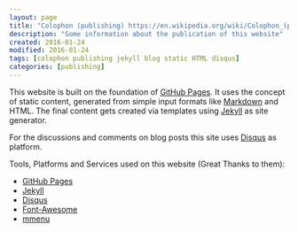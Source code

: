 ```yaml
---
layout: page
title: "Colophon (publishing) https://en.wikipedia.org/wiki/Colophon_(publishing)"
description: "Some information about the publication of this website"
created: 2016-01-24
modified: 2016-01-24
tags: [colophon publishing jekyll blog static HTML disqus]
categories: [publishing]
---
```


This website is built on the foundation of [GitHub Pages](https://pages.github.com/).
It uses the concept of static content, generated from simple input formats like
[Markdown](https://de.wikipedia.org/wiki/Markdown) and HTML. The final content gets
created via templates using [Jekyll](http://jekyllrb.com) as site generator.

For the discussions and comments on blog posts this site uses [Disqus](https://disqus.com/)
as platform.

Tools, Platforms and Services used on this website (Great Thanks to them):

* [GitHub Pages](https://pages.github.com/)
* [Jekyll](http://jekyllrb.com)
* [Disqus](https://disqus.com)
* [Font-Awesome](https://fortawesome.github.io/Font-Awesome/)
* [mmenu](http://mmenu.frebsite.nl/examples.html)